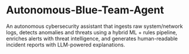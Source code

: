 # Autonomous-Blue-Team-Agent
An autonomous cybersecurity assistant that ingests raw system/network logs, detects anomalies and threats using a hybrid ML + rules pipeline, enriches alerts with threat intelligence, and generates human-readable incident reports with LLM-powered explanations.

